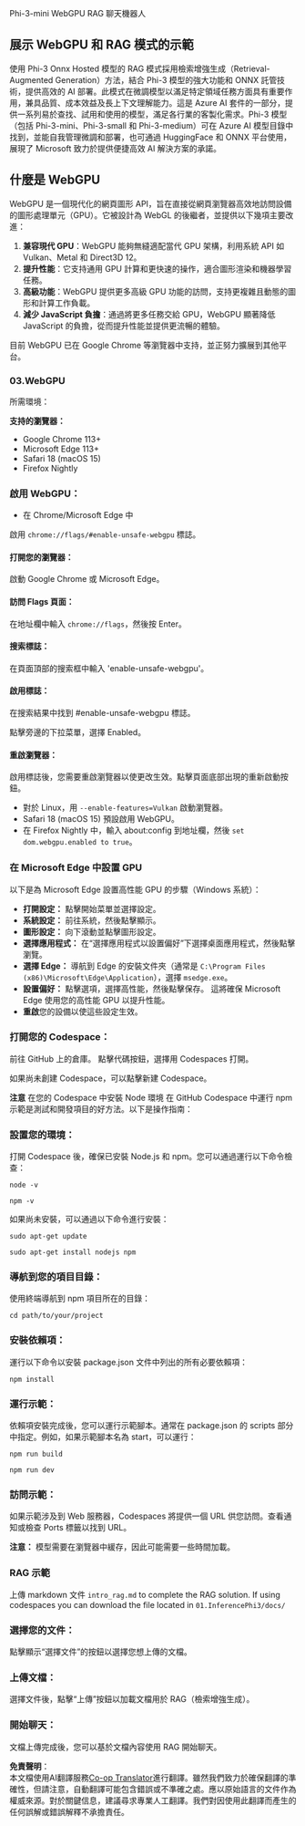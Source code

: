 <!--
CO_OP_TRANSLATOR_METADATA:
{
  "original_hash": "c7a7f2a07dc176c19e1ab9f249b548c9",
  "translation_date": "2025-04-04T05:33:42+00:00",
  "source_file": "code\\08.RAG\\rag_webgpu_chat\\README.md",
  "language_code": "tw"
}
-->
Phi-3-mini WebGPU RAG 聊天機器人

## 展示 WebGPU 和 RAG 模式的示範
使用 Phi-3 Onnx Hosted 模型的 RAG 模式採用檢索增強生成（Retrieval-Augmented Generation）方法，結合 Phi-3 模型的強大功能和 ONNX 託管技術，提供高效的 AI 部署。此模式在微調模型以滿足特定領域任務方面具有重要作用，兼具品質、成本效益及長上下文理解能力。這是 Azure AI 套件的一部分，提供一系列易於查找、試用和使用的模型，滿足各行業的客製化需求。Phi-3 模型（包括 Phi-3-mini、Phi-3-small 和 Phi-3-medium）可在 Azure AI 模型目錄中找到，並能自我管理微調和部署，也可通過 HuggingFace 和 ONNX 平台使用，展現了 Microsoft 致力於提供便捷高效 AI 解決方案的承諾。

## 什麼是 WebGPU
WebGPU 是一個現代化的網頁圖形 API，旨在直接從網頁瀏覽器高效地訪問設備的圖形處理單元（GPU）。它被設計為 WebGL 的後繼者，並提供以下幾項主要改進：

1. **兼容現代 GPU**：WebGPU 能夠無縫適配當代 GPU 架構，利用系統 API 如 Vulkan、Metal 和 Direct3D 12。
2. **提升性能**：它支持通用 GPU 計算和更快速的操作，適合圖形渲染和機器學習任務。
3. **高級功能**：WebGPU 提供更多高級 GPU 功能的訪問，支持更複雜且動態的圖形和計算工作負載。
4. **減少 JavaScript 負擔**：通過將更多任務交給 GPU，WebGPU 顯著降低 JavaScript 的負擔，從而提升性能並提供更流暢的體驗。

目前 WebGPU 已在 Google Chrome 等瀏覽器中支持，並正努力擴展到其他平台。

### 03.WebGPU
所需環境：

**支持的瀏覽器：** 
- Google Chrome 113+
- Microsoft Edge 113+
- Safari 18 (macOS 15)
- Firefox Nightly

### 啟用 WebGPU：

- 在 Chrome/Microsoft Edge 中

啟用 `chrome://flags/#enable-unsafe-webgpu` 標誌。

#### 打開您的瀏覽器：
啟動 Google Chrome 或 Microsoft Edge。

#### 訪問 Flags 頁面：
在地址欄中輸入 `chrome://flags`，然後按 Enter。

#### 搜索標誌：
在頁面頂部的搜索框中輸入 'enable-unsafe-webgpu'。

#### 啟用標誌：
在搜索結果中找到 #enable-unsafe-webgpu 標誌。

點擊旁邊的下拉菜單，選擇 Enabled。

#### 重啟瀏覽器：

啟用標誌後，您需要重啟瀏覽器以使更改生效。點擊頁面底部出現的重新啟動按鈕。

- 對於 Linux，用 `--enable-features=Vulkan` 啟動瀏覽器。
- Safari 18 (macOS 15) 預設啟用 WebGPU。
- 在 Firefox Nightly 中，輸入 about:config 到地址欄，然後 `set dom.webgpu.enabled to true`。

### 在 Microsoft Edge 中設置 GPU 

以下是為 Microsoft Edge 設置高性能 GPU 的步驟（Windows 系統）：

- **打開設定：** 點擊開始菜單並選擇設定。
- **系統設定：** 前往系統，然後點擊顯示。
- **圖形設定：** 向下滾動並點擊圖形設定。
- **選擇應用程式：** 在“選擇應用程式以設置偏好”下選擇桌面應用程式，然後點擊瀏覽。
- **選擇 Edge：** 導航到 Edge 的安裝文件夾（通常是 `C:\Program Files (x86)\Microsoft\Edge\Application`），選擇 `msedge.exe`。
- **設置偏好：** 點擊選項，選擇高性能，然後點擊保存。
這將確保 Microsoft Edge 使用您的高性能 GPU 以提升性能。
- **重啟**您的設備以使這些設定生效。

### 打開您的 Codespace：
前往 GitHub 上的倉庫。
點擊代碼按鈕，選擇用 Codespaces 打開。

如果尚未創建 Codespace，可以點擊新建 Codespace。

**注意** 在您的 Codespace 中安裝 Node 環境
在 GitHub Codespace 中運行 npm 示範是測試和開發項目的好方法。以下是操作指南：

### 設置您的環境：
打開 Codespace 後，確保已安裝 Node.js 和 npm。您可以通過運行以下命令檢查：
```
node -v
```
```
npm -v
```

如果尚未安裝，可以通過以下命令進行安裝：
```
sudo apt-get update
```
```
sudo apt-get install nodejs npm
```

### 導航到您的項目目錄：
使用終端導航到 npm 項目所在的目錄：
```
cd path/to/your/project
```

### 安裝依賴項：
運行以下命令以安裝 package.json 文件中列出的所有必要依賴項：

```
npm install
```

### 運行示範：
依賴項安裝完成後，您可以運行示範腳本。通常在 package.json 的 scripts 部分中指定。例如，如果示範腳本名為 start，可以運行：

```
npm run build
```
```
npm run dev
```

### 訪問示範：
如果示範涉及到 Web 服務器，Codespaces 將提供一個 URL 供您訪問。查看通知或檢查 Ports 標籤以找到 URL。

**注意：** 模型需要在瀏覽器中緩存，因此可能需要一些時間加載。

### RAG 示範
上傳 markdown 文件 `intro_rag.md` to complete the RAG solution. If using codespaces you can download the file located in `01.InferencePhi3/docs/`

### 選擇您的文件：
點擊顯示“選擇文件”的按鈕以選擇您想上傳的文檔。

### 上傳文檔：
選擇文件後，點擊“上傳”按鈕以加載文檔用於 RAG（檢索增強生成）。

### 開始聊天：
文檔上傳完成後，您可以基於文檔內容使用 RAG 開始聊天。

**免責聲明**：  
本文檔使用AI翻譯服務[Co-op Translator](https://github.com/Azure/co-op-translator)進行翻譯。雖然我們致力於確保翻譯的準確性，但請注意，自動翻譯可能包含錯誤或不準確之處。應以原始語言的文件作為權威來源。對於關鍵信息，建議尋求專業人工翻譯。我們對因使用此翻譯而產生的任何誤解或錯誤解釋不承擔責任。